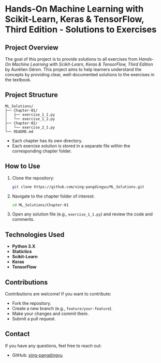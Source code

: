 # Hands-On Machine Learning with Scikit-Learn, Keras & TensorFlow, Third Edition - Solutions to Exercises

## Project Overview

The goal of this project is to provide solutions to all exercises from *Hands-On Machine Learning with Scikit-Learn, Keras & TensorFlow, Third Edition* by Aurélien Géron. This project aims to help learners understand the concepts by providing clear, well-documented solutions to the exercises in the textbook.

## Project Structure

```
ML_Solutions/
├── Chapter-01/
│   ├── exercise_1_1.py
│   └── exercise_1_2.py
├── Chapter-02/
│   └── exercise_2_1.py
└── README.md
```

* Each chapter has its own directory.
* Each exercise solution is stored in a separate file within the corresponding chapter folder.

## How to Use

1. Clone the repository:

   ```bash
   git clone https://github.com/xing-pangdingyu/ML_Solutions.git
   ```
2. Navigate to the chapter folder of interest:

   ```bash
   cd ML_Solutions/Chapter-01
   ```
3. Open any solution file (e.g., `exercise_1_1.py`) and review the code and comments.

## Technologies Used

* **Python 3.X**
* **Statictics**
* **Scikit-Learn**
* **Keras**
* **TensorFlow**

## Contributions

Contributions are welcome! If you want to contribute:

* Fork the repository.
* Create a new branch (e.g., `feature/your-feature`).
* Make your changes and commit them.
* Submit a pull request.

## Contact

If you have any questions, feel free to reach out:

* GitHub: [xing-pangdingyu](https://github.com/xing-pangdingyu)

